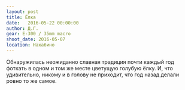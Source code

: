```yaml
---
layout: post
title: Ёлка
date:   2016-05-22 00:00:00
author: Д.Г.
gear: E-300 / 35mm macro
shoot_date: 2016-05-07
location: Нахабино
---
```


Обнаружилась неожиданно славная традиция почти каждый год фоткать в одном и том же месте цветущую голубую ёлку. И, что удивительно, никому и в голову не приходит, что год назад делали ровно то же самое.
